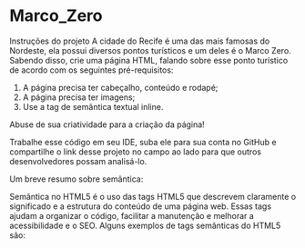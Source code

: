 # Marco_Zero
Instruções do projeto
A cidade do Recife é uma das mais famosas do Nordeste, ela possui diversos pontos turísticos e um deles é o Marco Zero. Sabendo disso, crie uma página HTML, falando sobre esse ponto turístico de acordo com os seguintes pré-requisitos: 

 1. A página precisa ter cabeçalho, conteúdo e rodapé;
 2. A página precisa ter imagens; 
 3. Use a tag de semântica textual inline. 

 Abuse de sua criatividade para a criação da página! 

 Trabalhe esse código em seu IDE, suba ele para sua conta no GitHub e compartilhe o link desse projeto no campo ao lado para que outros desenvolvedores possam analisá-lo.

Um breve resumo sobre semântica:

Semântica no HTML5 é o uso das tags HTML5 que descrevem claramente o significado e a estrutura do conteúdo de uma página web. Essas tags ajudam a organizar o código, facilitar a manutenção e melhorar a acessibilidade e o SEO. Alguns exemplos de tags semânticas do HTML5 são:

<!-- <header>: representa o cabeçalho de um documento ou seção.
<nav>: representa um agrupamento de links de navegação.
<section>: representa uma seção dentro de um documento.
<article>: representa um conteúdo independente, como um artigo de blog.
<aside>: representa um conteúdo secundário ou complementar ao principal.
<footer>: representa o rodapé de um documento ou seção. -->